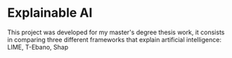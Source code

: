 # Explainable AI

This project was developed for my master's degree thesis work, it consists in comparing three different frameworks that explain artificial intelligence: LIME, T-Ebano, Shap
